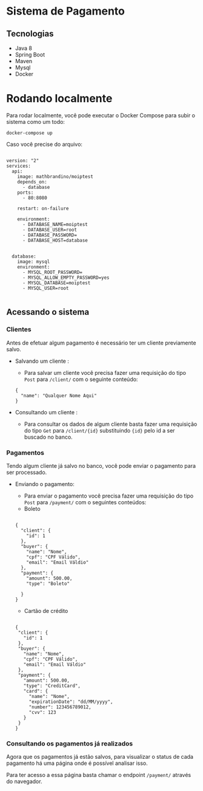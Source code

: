 # Sistema de Pagamento


## Tecnologias

- Java 8
- Spring Boot
- Maven
- Mysql 
- Docker

# Rodando localmente

Para rodar localmente, você pode executar o Docker Compose para subir 
o sistema como um todo: 

```
docker-compose up
``` 

Caso você precise do arquivo: 

```

version: "2"
services:
  api:
    image: mathbrandino/moiptest
    depends_on:
      - database
    ports:
      - 80:8080

    restart: on-failure

    environment:
      - DATABASE_NAME=moiptest
      - DATABASE_USER=root
      - DATABASE_PASSWORD=
      - DATABASE_HOST=database


  database:
    image: mysql
    environment:
      - MYSQL_ROOT_PASSWORD=
      - MYSQL_ALLOW_EMPTY_PASSWORD=yes
      - MYSQL_DATABASE=moiptest
      - MYSQL_USER=root


```

## Acessando o sistema

### Clientes

Antes de efetuar algum pagamento é necessário ter um
 cliente previamente salvo.
 
 
 
 * Salvando um cliente :
 
    - Para salvar um cliente você precisa fazer uma requisição 
    do tipo `Post` para `/client/` com o seguinte conteúdo:
    
    ```
    {
      "name": "Qualquer Nome Aqui"
    }
    ```
    
 * Consultando um cliente :
 
    - Para consultar os dados de algum cliente basta fazer uma 
    requisição do tipo `Get` para `/client/{id}` substituindo `{id}`
    pelo id a ser buscado no banco.
    
    
### Pagamentos

Tendo algum cliente já salvo no banco, você pode enviar o
 pagamento para ser processado.


   * Enviando o pagamento:
   
        - Para enviar o pagamento você precisa fazer uma requisição
        do tipo `Post` para `/payment/` com o seguintes conteúdos:
        
        * Boleto
        
        ```
        
        {
          "client": {
            "id": 1
          },
          "buyer": {
            "name": "Nome",
            "cpf": "CPF Válido",
            "email": "Email Váldio"
          },
          "payment": {
            "amount": 500.00,
            "type": "Boleto"
           
          }
        }
        
        ```
   
        * Cartão de crédito
        
        ```
        
       {
         "client": {
           "id": 1
         },
         "buyer": {
           "name": "Nome",
           "cpf": "CPF Válido",
           "email": "Email Váldio"
         },
         "payment": {
           "amount": 500.00,
           "type": "CreditCard",
           "card": {	
             "name": "Nome",
             "expirationDate": "dd/MM/yyyy",
             "number": 123456789012,
             "cvv": 123
           }
         }
       }
        
        ```
        

### Consultando os pagamentos já realizados


Agora que os pagamentos já estão salvos, para visualizar o status 
de cada pagamento há uma página onde é possível analisar isso. 

Para ter acesso a essa página basta chamar o endpoint `/payment/` através do navegador.